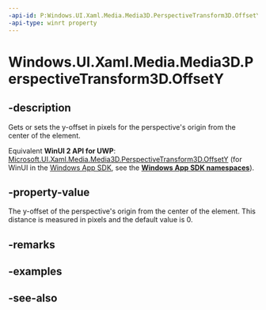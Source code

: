 ```yaml
---
-api-id: P:Windows.UI.Xaml.Media.Media3D.PerspectiveTransform3D.OffsetY
-api-type: winrt property
---
```


<!-- Property syntax
public double OffsetY { get;  set; }
-->

# Windows.UI.Xaml.Media.Media3D.PerspectiveTransform3D.OffsetY

## -description
Gets or sets the y-offset in pixels for the perspective's origin from the center of the element.

Equivalent **WinUI 2 API for UWP**: [Microsoft.UI.Xaml.Media.Media3D.PerspectiveTransform3D.OffsetY](/windows/winui/api/microsoft.ui.xaml.media.media3d.perspectivetransform3d.offsety) (for WinUI in the [Windows App SDK](/windows/apps/windows-app-sdk/), see the **[Windows App SDK namespaces](/windows/windows-app-sdk/api/winrt/)**).

## -property-value
The y-offset of the perspective's origin from the center of the element. This distance is measured in pixels and the default value is 0.

## -remarks

## -examples

## -see-also
